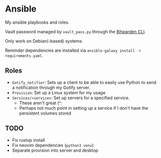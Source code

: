 # Ansible

My ansible playbooks and roles.

Vault password managed by `vault_pass.py` through the [Bitwarden CLI](https://bitwarden.com/help/cli/).

Only work on Debian(-based) systems.

Reminder dependencies are installed via `ansible-galaxy install -r requirements.yaml`.

## Roles

- `Gotify_notifier`: Sets up a client to be able to easily use Python to send a
notification through my Gotify server.
- `Provision`: Set up a Linux system for my usage
- `Services/<service>`: Set up servers for a specified service.
    - These aren't great (^:
    - Perhaps not much point in setting up a service if I don't have the
  persistent volumes stored

## TODO
- Fix rustup install
- Fix neovim dependencies (`python3 venv`)
- Separate provision into server and desktop
